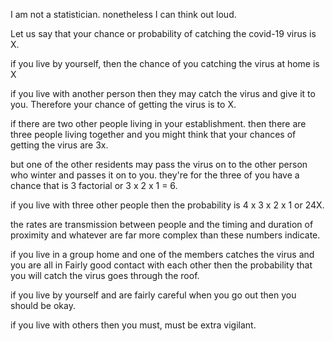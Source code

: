I am not a statistician. nonetheless I can think out loud. 

Let us say that your chance or probability of catching the covid-19 virus is X.

if you live by yourself, then the chance of you catching the virus at home is X

if you live with another person then they may catch the virus and give it to you. Therefore your chance of getting the virus is to X.

if there are two other people living in your establishment. then there are three people living together and you might think that your chances of getting the virus are 3x.

but one of the other residents may pass the virus on to the other person who winter and passes it on to you. they're for the three of you have a chance that is 3 factorial or 3 x 2 x 1 = 6.

if you live with three other people then the probability is 4 x 3 x 2 x 1 or 24X.

the rates are transmission between people and the timing and duration of proximity and whatever are far more complex than these numbers indicate.  

if you live in a group home and one of the members catches the virus and you are all in Fairly good contact with each other then the probability that you will catch the virus goes through the roof.

if you live by yourself and are fairly careful when you go out then you should be okay.

if you live with others then you must, must be extra vigilant.

